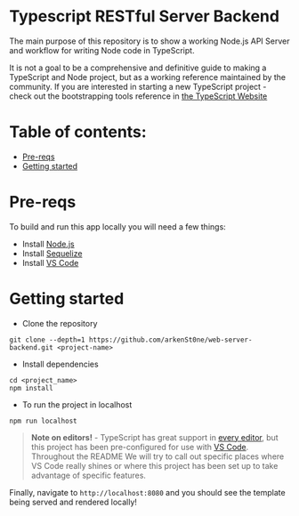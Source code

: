 # Typescript RESTful Server Backend 

The main purpose of this repository is to show a working Node.js API Server  and workflow for writing Node code in TypeScript.

It is not a goal to be a comprehensive and definitive guide to making a TypeScript and Node project, but as a working reference maintained by the community. If you are interested in starting a new TypeScript project - check out the bootstrapping tools reference in [the TypeScript Website](https://www.typescriptlang.org/docs/home.html)
# Table of contents:

- [Pre-reqs](#pre-reqs)
- [Getting started](#getting-started)

# Pre-reqs
To build and run this app locally you will need a few things:
- Install [Node.js](https://nodejs.org/en/)
- Install [Sequelize](https://sequelize.org/master/manual/getting-started.html)
- Install [VS Code](https://code.visualstudio.com/)

# Getting started
- Clone the repository
```
git clone --depth=1 https://github.com/arkenSt0ne/web-server-backend.git <project-name>
```
- Install dependencies
```
cd <project_name>
npm install
```
- To run the project in localhost
```
npm run localhost
```
<!-- Or, if you're using VS Code, you can use `cmd + shift + b` to run the default build task (which is mapped to `npm run build`), and then you can use the command palette (`cmd + shift + p`) and select `Tasks: Run Task` > `npm: start` to run `npm start` for you. -->

> **Note on editors!** - TypeScript has great support in [every editor](http://www.typescriptlang.org/index.html#download-links), but this project has been pre-configured for use with [VS Code](https://code.visualstudio.com/).
Throughout the README We will try to call out specific places where VS Code really shines or where this project has been set up to take advantage of specific features.

Finally, navigate to `http://localhost:8080` and you should see the template being served and rendered locally!
